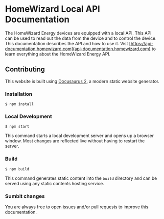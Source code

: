 # HomeWizard Local API Documentation

The HomeWizard Energy devices are equipped with a local API. This API can be used to read out the data from the device and to control the device. This documentation describes the API and how to use it.
Vist [https://api-documentation.homewizard.com](api-documentation.homewizard.com) to learn everything about the HomeWizard Energy API.

## Contributing

This website is built using [Docusaurus 2](https://docusaurus.io/), a modern static website generator.

### Installation

```
$ npm install
```

### Local Development

```
$ npm start
```

This command starts a local development server and opens up a browser window. Most changes are reflected live without having to restart the server.

### Build

```
$ npm build
```

This command generates static content into the `build` directory and can be served using any static contents hosting service.

### Sumbit changes

You are always free to open issues and/or pull requests to improve this documentation.
